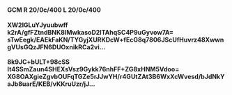 #### GCM R 20/0c/400 L 20/0c/400
**XW2IGLuYJyuubwff**<br/>**k2rA/gfFZtndBNK8IMwkasoD2ITAhqSC4P9uGyvow7A=**<br/>**sTwEegk/EAEkFaKN/TYGyjXURKDcW+fEcG8q7806JScUfHuvrz48XwwngVUsGQzJFN6DUOxnikRCa2vi...**<br/><br/>
**8k9JC+bULT+98cSS**<br/>**It4SSmZaun4SHEXsVsz9Gykk76nhFF+ZG8xHNM5Vdoo=**<br/>**XG8OAXgieZgvbOUFqTGZe5rJJwYH/r4GUtZAt3B6WxXcWvesd/bJdNkYaJb8uarE/KEB/vKKruUzr/jJ...**